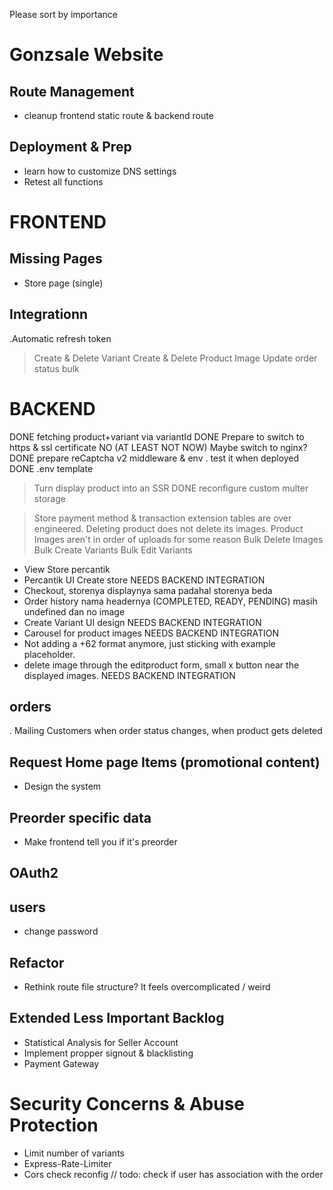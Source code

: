 Please sort by importance
# Gonzsale Website
## Route Management
- cleanup frontend static route & backend route

## Deployment & Prep
- learn how to customize DNS settings
- Retest all functions

# FRONTEND
## Missing Pages
- Store page (single)

## Integrationn
.Automatic refresh token
> Create & Delete Variant
> Create & Delete Product Image
> Update order status bulk

# BACKEND
DONE fetching product+variant via variantId
DONE Prepare to switch to https & ssl certificate
    NO (AT LEAST NOT NOW) Maybe switch to nginx?
DONE prepare reCaptcha v2 middleware & env
    . test it when deployed
DONE .env template
> Turn display product into an SSR
    DONE reconfigure custom multer storage

> Store payment method & transaction extension tables are over engineered.
> Deleting product does not delete its images.
> Product Images aren't in order of uploads for some reason
> Bulk Delete Images
> Bulk Create Variants
> Bulk Edit Variants

- View Store percantik
- Percantik UI Create store NEEDS BACKEND INTEGRATION
- Checkout, storenya displaynya sama padahal storenya beda
- Order history nama headernya (COMPLETED, READY, PENDING) masih undefined dan no image
- Create Variant UI design NEEDS BACKEND INTEGRATION
- Carousel for product images NEEDS BACKEND INTEGRATION
-  Not adding a +62 format anymore, just sticking with example placeholder.
- delete image through the editproduct form, small x button near the displayed images. NEEDS BACKEND INTEGRATION

## orders
. Mailing Customers when order status changes, when product gets deleted 

## Request Home page Items (promotional content)
- Design the system

## Preorder specific data
- Make frontend tell you if it's preorder

## OAuth2

## users
- change password

## Refactor
- Rethink route file structure? It feels overcomplicated / weird

## Extended Less Important Backlog
- Statistical Analysis for Seller Account
- Implement propper signout & blacklisting 
- Payment Gateway

# Security Concerns & Abuse Protection
- Limit number of variants
- Express-Rate-Limiter
- Cors check reconfig
// todo: check if user has association with the order